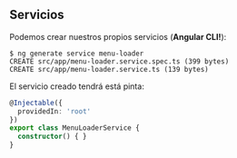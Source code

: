 ## Servicios

Podemos crear nuestros propios servicios (**Angular CLI!**):

```shell
$ ng generate service menu-loader
CREATE src/app/menu-loader.service.spec.ts (399 bytes)
CREATE src/app/menu-loader.service.ts (139 bytes)
```

El servicio creado tendrá está pinta:
```ts
@Injectable({
  providedIn: 'root'
})
export class MenuLoaderService {
  constructor() { }
}
```
